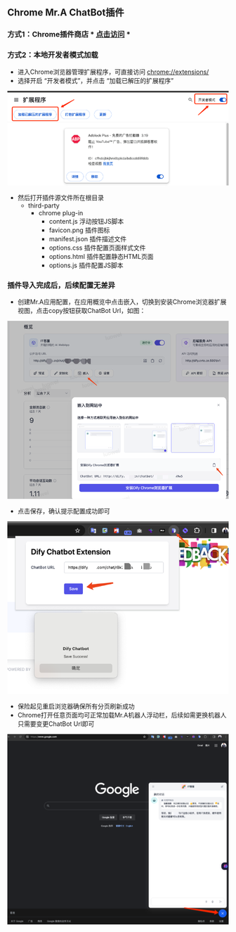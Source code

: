## Chrome Mr.A ChatBot插件

### 方式1：Chrome插件商店 * [点击访问](https://chrome.google.com/webstore/detail/Mr.A-chatbot/ceehdapohffmjmkdcifjofadiaoeggaf/related?hl=zh-CN&authuser=0) *
 
### 方式2：本地开发者模式加载

- 进入Chrome浏览器管理扩展程序，可直接访问 [chrome://extensions/](chrome://extensions/)
- 选择开启 “开发者模式”，并点击 “加载已解压的扩展程序”

![img-1.png](images/img-1.png)

- 然后打开插件源文件所在根目录
  - third-party
    - chrome plug-in
      - content.js          浮动按钮JS脚本
      - favicon.png         插件图标
      - manifest.json       插件描述文件
      - options.css         插件配置页面样式文件
      - options.html        插件配置静态HTML页面
      - options.js          插件配置JS脚本

### 插件导入完成后，后续配置无差异
- 创建Mr.A应用配置，在应用概览中点击嵌入，切换到安装Chrome浏览器扩展视图，点击copy按钮获取ChatBot Url，如图：

![img-2.png](images/img-2.png)
- 点击保存，确认提示配置成功即可

![img-3.png](images/img-3.png)

- 保险起见重启浏览器确保所有分页刷新成功
- Chrome打开任意页面均可正常加载Mr.A机器人浮动栏，后续如需更换机器人只需要变更ChatBot Url即可

![img-4.png](images/img-4.png)